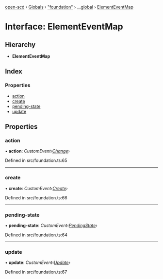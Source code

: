 [open-scd](../README.md) › [Globals](../globals.md) › ["foundation"](../modules/_foundation_.md) › [__global](../modules/_foundation_.__global.md) › [ElementEventMap](_foundation_.__global.elementeventmap.md)

# Interface: ElementEventMap

## Hierarchy

* **ElementEventMap**

## Index

### Properties

* [action](_foundation_.__global.elementeventmap.md#action)
* [create](_foundation_.__global.elementeventmap.md#create)
* [pending-state](_foundation_.__global.elementeventmap.md#pending-state)
* [update](_foundation_.__global.elementeventmap.md#update)

## Properties

###  action

• **action**: *CustomEvent‹[Change](../modules/_foundation_.md#change)›*

Defined in src/foundation.ts:65

___

###  create

• **create**: *CustomEvent‹[Create](_foundation_.create.md)›*

Defined in src/foundation.ts:66

___

###  pending-state

• **pending-state**: *CustomEvent‹[PendingState](_foundation_.pendingstate.md)›*

Defined in src/foundation.ts:64

___

###  update

• **update**: *CustomEvent‹[Update](_foundation_.update.md)›*

Defined in src/foundation.ts:67
